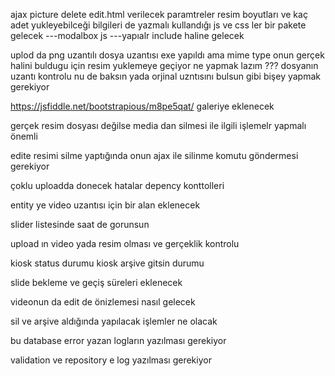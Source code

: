 

ajax picture delete 
edit.html verilecek paramtreler resim boyutları ve kaç adet yukleyebilceği bilgileri de yazmalı 
kullandığı js ve css ler bir pakete gelecek 
---modalbox js 
---yapıalr include haline gelecek 


uplod da png uzantılı dosya uzantısı exe yapıldı ama mime type onun gerçek halini buldugu için 
resim yuklemeye geçiyor ne yapmak lazım ??? dosyanın uzantı kontrolu nu de baksın yada orjinal uzntısını bulsun gibi bişey yapmak gerekiyor 


<!-- kaç adet resim yukleyebilir kontrolu  -->

<!-- dj dosya tipi seçebilme kontrolu  -->

<!-- upload klasorleri var mı kontrolu  -->

https://jsfiddle.net/bootstrapious/m8pe5qat/
galeriye eklenecek 

gerçek resim dosyası değilse media dan silmesi ile ilgili işlemelr yapmalı önemli 

edite resimi silme yaptığında onun ajax ile silinme komutu göndermesi gerekiyor 

çoklu uploadda donecek hatalar depency konttolleri

entity ye video uzantısı için bir alan eklenecek 

slider listesinde saat de gorunsun 

upload ın video yada resim olması ve gerçeklik kontrolu 

kiosk status durumu kiosk arşive gitsin durumu 

slide bekleme ve geçiş süreleri eklenecek 

videonun da edit de önizlemesi nasıl gelecek 

sil ve arşive aldığında yapılacak işlemler ne olacak 


bu database error yazan logların yazılması gerekiyor 

validation ve repository e log yazılması gerekiyor 
